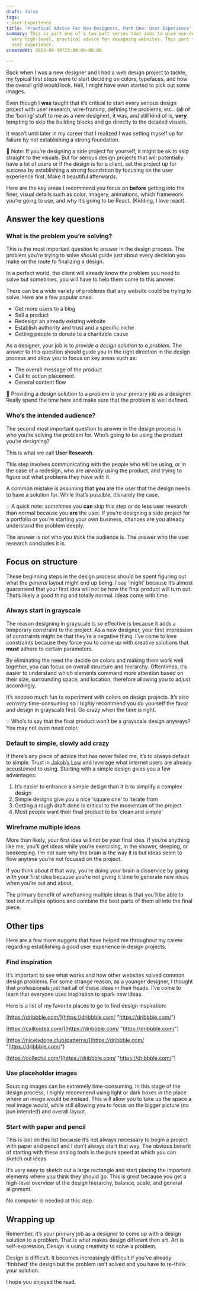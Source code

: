 ```yaml
---
draft: false
tags:
- User Experience
title: 'Practical Advice For Non-Designers, Part One: User Experience'
summary: This is part one of a two part series that aims to give non-designers some
  very high-level, practical advice for designing websites. This part focuses on overall
  user experience.
createdAt: 2022-06-30T23:00:00-06:00

---
```

Back when I was a new designer and I had a web design project to tackle, my typical first steps were to start deciding on colors, typefaces, and how the overall grid would look. Hell, I might have even started to pick out some images.

Even though I **was** taught that it’s critical to start every serious design project with user research, wire-framing, defining the problems, etc.. (all of the ‘boring’ stuff to me as a new designer), it was, and still kind of is, **very** tempting to skip the building blocks and go directly to the detailed visuals.

It wasn’t until later in my career that I realized I was setting myself up for failure by not establishing a strong foundation.

<note> 📝 Note: If you’re designing a side project for yourself, it might be ok to skip straight to the visuals. But for serious design projects that will potentially have a lot of users or if the design is for a client, set the project up for success by establishing a strong foundation by focusing on the user experience first. Make it beautiful afterwards.</note>

Here are the key areas I recommend you focus on **before** getting into the finer, visual details such as color, imagery, animations, which framework you’re going to use, and why it’s going to be React. (Kidding, I love react).

## Answer the key questions

### What is the problem you’re solving?

This is the most important question to answer in the design process. The problem you’re trying to solve _should_ guide just about every decision you make on the route to finalizing a design.

In a perfect world, the client will already know the problem you need to solve but sometimes, you will have to help them come to this answer.

There can be a wide variety of problems that any website could be trying to solve. Here are a few popular ones:

* Get more users to a blog
* Sell a product
* Redesign an already existing website
* Establish authority and trust and a specific niche
* Getting people to donate to a charitable cause

As a designer, your job is to _provide a design solution to a problem_. The answer to this question should guide you in the right direction in the design process and allow you to focus on key areas such as:

* The overall message of the product
* Call to action placement
* General content flow

<note> 📝 Providing a design solution to a problem is your primary job as a designer. Really spend the time here and make sure that the problem is well defined.</note>

### Who’s the intended audience?

The second most important question to answer in the design process is who you’re solving the problem for. Who’s going to be using the product you’re designing?

This is what we call **User Research**.

This step involves communicating with the people who will be using, or in the case of a redesign, who are _already_ using the product, and trying to figure out what problems they have with it.

A common mistake is assuming that **you** are the user that the design needs to have a solution for. While that’s possible, it’s rarely the case.

<note> 💡 A quick note: _sometimes_ you **can** skip this step or do less user research than normal because you **are** the user. If you’re designing a side project for a portfolio or you’re starting your own business, chances are you already understand the problem deeply.</note>

The answer is not who you _think_ the audience is. The answer who the user research concludes it is.

## Focus on structure

These beginning steps in the design process should be spent figuring out what the _general_ layout might end up being. I say ‘might’ because it’s almost guaranteed that your first idea will not be how the final product will turn out. That’s likely a good thing and totally normal. Ideas come with time.

### Always start in grayscale

The reason designing in grayscale is so effective is because it adds a temporary constraint to the project. As a new designer, your first impression of constraints might be that they’re a negative thing. I’ve come to love constraints because they force you to come up with creative solutions that **must** adhere to certain parameters.

By eliminating the need the decide on colors and making them work well together, you can focus on overall structure and hierarchy. Oftentimes, it’s easier to understand which elements command more attention based on their size, surrounding space, and location, therefore allowing you to adjust accordingly.

It’s _sooooo_ much fun to experiment with colors on design projects. It’s also _verrrrrry_ time-consuming so I highly recommend you do yourself the favor and design in grayscale first. Go crazy when the time is right.

<note> 💡 Who’s to say that the final product won’t be a grayscale design anyways? You may not even need color.</note>

### Default to simple, slowly add crazy

If there’s any piece of advice that has never failed me, it’s to always default to simple. Trust in [Jakob’s Law](https://traekwells.com/blog/jakobs-law-and-how-to-use-it "Jakob's Law and how to use it") and leverage what internet users are already accustomed to using. Starting with a simple design gives you a few advantages:

1. It’s easier to enhance a simple design than it is to simplify a complex design
2. Simple designs give you a nice ‘square one’ to iterate from
3. Getting a rough draft done is critical to the momentum of the project
4. Most people want their final product to be ‘clean and simple’

### Wireframe multiple ideas

More than likely, your first idea will not be your final idea. If you’re anything like me, you’ll get ideas while you’re exercising, in the shower, sleeping, or beekeeping. I’m not sure why the brain is the way it is but ideas seem to flow anytime you’re not focused on the project.

If you think about it that way, you’re doing your brain a disservice by going with your first idea because you’re not giving it time to generate new ideas when you’re out and about.

The primary benefit of wireframing multiple ideas is that you’ll be able to test out multiple options and combine the best parts of them all into the final piece.

## Other tips

Here are a few more nuggets that have helped me throughout my career regarding establishing a good user experience in design projects.

### Find inspiration

It’s important to see what works and how other websites solved common design problems. For some strange reason, as a younger designer, I thought that professionals just had all of these ideas in their heads. I’ve come to learn that everyone uses inspiration to spark new ideas.

Here is a list of my favorite places to go to find design inspiration:

[https://dribbble.com/](https://dribbble.com/ "https://dribbble.com/")

[https://calltoidea.com/](https://dribbble.com/ "https://dribbble.com/")

[https://nicelydone.club/patterns/](https://dribbble.com/ "https://dribbble.com/")

[https://collectui.com/](https://dribbble.com/ "https://dribbble.com/")

### Use placeholder images

Sourcing images can be extremely time-consuming. In this stage of the design process, I highly recommend using light or dark boxes in the place where an image would be instead. This will allow you to take up the space a real image would, while still allowing you to focus on the bigger picture (no pun intended) and overall layout.

### Start with paper and pencil

This is last on this list because it’s not always necessary to begin a project with paper and pencil and I don’t always start that way. The obvious benefit of starting with these analog tools is the pure speed at which you can sketch out ideas.

It’s very easy to sketch out a large rectangle and start placing the important elements where you think they should go. This is great because you get a high-level overview of the design hierarchy, balance, scale, and general alignment.

No computer is needed at this step.

## Wrapping up

Remember, it’s your primary job as a designer to come up with a design solution to a problem. That is what makes design different than art. Art is self-expression. Design is using creativity to solve a problem.

Design is difficult. It becomes increasingly difficult if you’ve already ‘finished’ the design but the problem isn’t solved and you have to re-think your solution.

I hope you enjoyed the read.